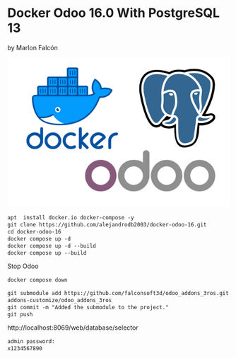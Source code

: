 # Docker Odoo 16.0 With PostgreSQL 13
by Marlon Falcón

![Alt text](https://github.com/falconsoft3d/images/blob/main/odoo-docker-post.png?raw=true "Marlon Odoo")
```
apt  install docker.io docker-compose -y
git clone https://github.com/alejandrodb2003/docker-odoo-16.git
cd docker-odoo-16
docker compose up -d
docker compose up -d --build
docker compose up --build
```

Stop Odoo
```
docker compose down
```

```
git submodule add https://github.com/falconsoft3d/odoo_addons_3ros.git addons-customize/odoo_addons_3ros
git commit -m "Added the submodule to the project."
git push
```
http://localhost:8069/web/database/selector


```
admin password:
x1234567890
```
